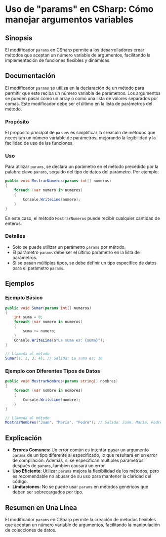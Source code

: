<!--
Meta Description: # Uso de "params" en CSharp: Cómo manejar argumentos variables ## Sinopsis El modificador `params` en CSharp permite a los desarrolladores crear métod...
Meta Keywords: params, método, csharp, que, parámetro
-->

# Uso de "params" en CSharp: Cómo manejar argumentos variables

## Sinopsis
El modificador `params` en CSharp permite a los desarrolladores crear métodos que aceptan un número variable de argumentos, facilitando la implementación de funciones flexibles y dinámicas.

## Documentación
El modificador `params` se utiliza en la declaración de un método para permitir que este reciba un número variable de parámetros. Los argumentos se pueden pasar como un array o como una lista de valores separados por comas. Este modificador debe ser el último en la lista de parámetros del método.

### Propósito
El propósito principal de `params` es simplificar la creación de métodos que necesitan un número variable de parámetros, mejorando la legibilidad y la facilidad de uso de las funciones.

### Uso
Para utilizar `params`, se declara un parámetro en el método precedido por la palabra clave `params`, seguido del tipo de datos del parámetro. Por ejemplo:

```csharp
public void MostrarNumeros(params int[] numeros)
{
    foreach (var numero in numeros)
    {
        Console.WriteLine(numero);
    }
}
```

En este caso, el método `MostrarNumeros` puede recibir cualquier cantidad de enteros.

### Detalles
- Solo se puede utilizar un parámetro `params` por método.
- El parámetro `params` debe ser el último parámetro en la lista de parámetros.
- Si se pasan múltiples tipos, se debe definir un tipo específico de datos para el parámetro `params`.

## Ejemplos

### Ejemplo Básico
```csharp
public void Sumar(params int[] numeros)
{
    int suma = 0;
    foreach (var numero in numeros)
    {
        suma += numero;
    }
    Console.WriteLine($"La suma es: {suma}");
}

// Llamada al método
Sumar(1, 2, 3, 4); // Salida: La suma es: 10
```

### Ejemplo con Diferentes Tipos de Datos
```csharp
public void MostrarNombres(params string[] nombres)
{
    foreach (var nombre in nombres)
    {
        Console.WriteLine(nombre);
    }
}

// Llamada al método
MostrarNombres("Juan", "María", "Pedro"); // Salida: Juan, María, Pedro
```

## Explicación
- **Errores Comunes**: Un error común es intentar pasar un argumento `params` de un tipo diferente al especificado, lo que resultará en un error de compilación. Además, si se especifican múltiples parámetros después de `params`, también causará un error.
- **Uso Eficiente**: Utilizar `params` mejora la flexibilidad de los métodos, pero es recomendable no abusar de su uso para mantener la claridad del código.
- **Limitaciones**: No se puede usar `params` en métodos genéricos que deben ser sobrecargados por tipo.

## Resumen en Una Línea
El modificador `params` en CSharp permite la creación de métodos flexibles que aceptan un número variable de argumentos, facilitando la manipulación de colecciones de datos.